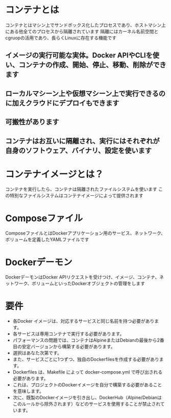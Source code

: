 # コンテナとは
コンテナとはマシン上でサンドボックス化したプロセスであり、ホストマシン上にある他全てのプロセスから隔離されています
隔離にはカーネル名前空間とcgruopの活用であり、長らくLinuxに存在する機能です

## イメージの実行可能な実体。Docker APIやCLIを使い、コンテナの作成、開始、停止、移動、削除ができます
## ローカルマシーン上や仮想マシーン上で実行できるのに加えクラウドにデプロイもできます
## 可搬性があります
## コンテナはお互いに隔離され、実行にはそれぞれが自身のソフトウェア、バイナリ、設定を使います

# コンテナイメージとは？
コンテナを実行したら、コンテナは隔離されたファイルシステムを使います
この特別なファイルシステムはコンテナイメージによって提供されます


# Composeファイル
ComposeファイルとはDockerアプリケーション用のサービス、ネットワーク、ボリュームを定義したYAMLファイルです

# Dockerデーモン
DockerデーモンはDocker APIリクエストを受けつけ、イメージ、コンテナ、ネットワーク、ボリュームといったDockerオブジェクトの管理をします


# 要件
* 各Docker イメージは、対応するサービスと同じ名前を持つ必要があります。
* 各サービスは専用コンテナで実行する必要があります。
* パフォーマンスの問題では、コンテナはAlpineまたはDebianの最後から2番目の安定バージョンから構築する必要があります。
* 選択はあなた次第です。
* また、サービスごとに1つずつ、独自のDockerfilesを作成する必要があります。
* Dockerfiles は、Makefile によって docker-compose.yml で呼び出される必要があります。
* これは、プロジェクトのDockerイメージを自分で構築する必要があることを意味します。
* 次に、既製のDockerイメージを引き出し、DockerHub（Alpine/Debianはこのルールから除外されます）などのサービスを使用することが禁止されています。


